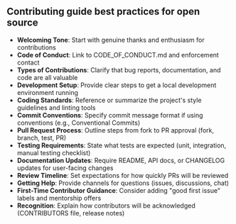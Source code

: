 ## Contributing guide best practices for open source

- **Welcoming Tone**: Start with genuine thanks and enthusiasm for contributions
- **Code of Conduct**: Link to CODE_OF_CONDUCT.md and enforcement contact
- **Types of Contributions**: Clarify that bug reports, documentation, and code are all valuable
- **Development Setup**: Provide clear steps to get a local development environment running
- **Coding Standards**: Reference or summarize the project's style guidelines and linting tools
- **Commit Conventions**: Specify commit message format if using conventions (e.g., Conventional Commits)
- **Pull Request Process**: Outline steps from fork to PR approval (fork, branch, test, PR)
- **Testing Requirements**: State what tests are expected (unit, integration, manual testing checklist)
- **Documentation Updates**: Require README, API docs, or CHANGELOG updates for user-facing changes
- **Review Timeline**: Set expectations for how quickly PRs will be reviewed
- **Getting Help**: Provide channels for questions (issues, discussions, chat)
- **First-Time Contributor Guidance**: Consider adding "good first issue" labels and mentorship offers
- **Recognition**: Explain how contributors will be acknowledged (CONTRIBUTORS file, release notes)
